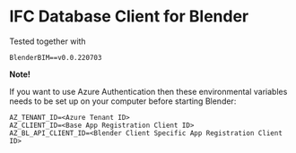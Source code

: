 # IFC Database Client for Blender


Tested together with 

    BlenderBIM==v0.0.220703


**Note!** 

If you want to use Azure Authentication then these environmental variables needs to be set up on your computer before 
starting Blender:

    AZ_TENANT_ID=<Azure Tenant ID>
    AZ_CLIENT_ID=<Base App Registration Client ID>
    AZ_BL_API_CLIENT_ID=<Blender Client Specific App Registration Client ID>